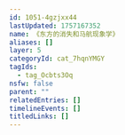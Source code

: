 ```yaml
---
id: 1051-4gzjxx44
lastUpdated: 1757167352
name: 《东方的消失和马航现象学》
aliases: []
layer: 5
categoryId: cat_7hqnYMGY
tagIds:
  - tag_Ocbts3Oq
nsfw: false
parent: ""
relatedEntries: []
timelineEvents: []
titledLinks: []
---
```


